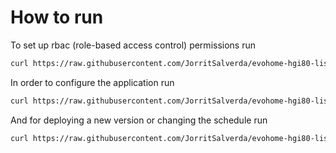 

# How to run

To set up rbac (role-based access control) permissions run

```bash
curl https://raw.githubusercontent.com/JorritSalverda/evohome-hgi80-listener/master/k8s/rbac.yaml | kubectl apply -f -
```

In order to configure the application run

```bash
curl https://raw.githubusercontent.com/JorritSalverda/evohome-hgi80-listener/master/k8s/configmap.yaml | EVOHOME_ID='id-of-the-evohome-touch' envsubst \$EVOHOME_ID | kubectl apply -f -
```

And for deploying a new version or changing the schedule run

```bash
curl https://raw.githubusercontent.com/JorritSalverda/evohome-hgi80-listener/master/k8s/deployment.yaml | HGI_USB_PATH="/dev/ttyUSB0" CONTAINER_TAG='0.1.2' envsubst \$HGI_USB_PATH,\$CONTAINER_TAG | kubectl apply -f -
```
